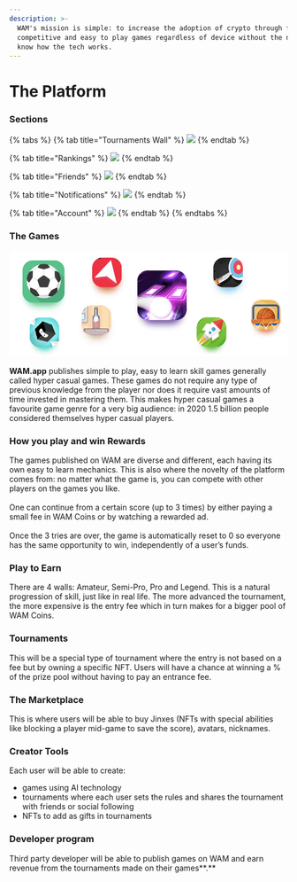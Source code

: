 ```yaml
---
description: >-
  WAM's mission is simple: to increase the adoption of crypto through fun,
  competitive and easy to play games regardless of device without the need to
  know how the tech works.
---
```


# The Platform

### Sections

{% tabs %}
{% tab title="Tournaments Wall" %}
![](.gitbook/assets/wam\_appintro\_feed.jpg)
{% endtab %}

{% tab title="Rankings" %}
![](.gitbook/assets/wam\_appintro\_rankings.jpg)
{% endtab %}

{% tab title="Friends" %}
![](.gitbook/assets/wam\_appintro\_friends.jpg)
{% endtab %}

{% tab title="Notifications" %}
![](.gitbook/assets/wam\_appintro\_notifications.jpg)
{% endtab %}

{% tab title="Account" %}
![](.gitbook/assets/wam\_appintro\_account.jpg)
{% endtab %}
{% endtabs %}

### The Games

![](.gitbook/assets/games.png)

**WAM.app** publishes simple to play, easy to learn skill games generally called hyper casual games. These games do not require any type of previous knowledge from the player nor does it require vast amounts of time invested in mastering them. This makes hyper casual games a favourite game genre for a very big audience: in 2020 1.5 billion people considered themselves hyper casual players.

### **How you play and win Rewards**

The games published on WAM are diverse and different, each having its own easy to learn mechanics. This is also where the novelty of the platform comes from: no matter what the game is, you can compete with other players on the games you like.\
\
One can continue from a certain score (up to 3 times) by either paying a small fee in WAM Coins or by watching a rewarded ad.\
\
Once the 3 tries are over, the game is automatically reset to 0 so everyone has the same opportunity to win, independently of a user’s funds.

### **Play to Earn**

There are 4 walls: Amateur, Semi-Pro, Pro and Legend. This is a natural progression of skill, just like in real life. The more advanced the tournament, the more expensive is the entry fee which in turn makes for a bigger pool of WAM Coins.

### **Tournaments**

This will be a special type of tournament where the entry is not based on a fee but by owning a specific NFT. Users will have a chance at winning a % of the prize pool without having to pay an entrance fee.

### **The Marketplace**

This is where users will be able to buy Jinxes (NFTs with special abilities like blocking a player mid-game to save the score), avatars, nicknames.

### **Creator Tools**

Each user will be able to create:

* games using AI technology
* tournaments where each user sets the rules and shares the tournament with friends or social following
* NFTs to add as gifts in tournaments

### **Developer program**

Third party developer will be able to publish games on WAM and earn revenue from the tournaments made on their games**.**
